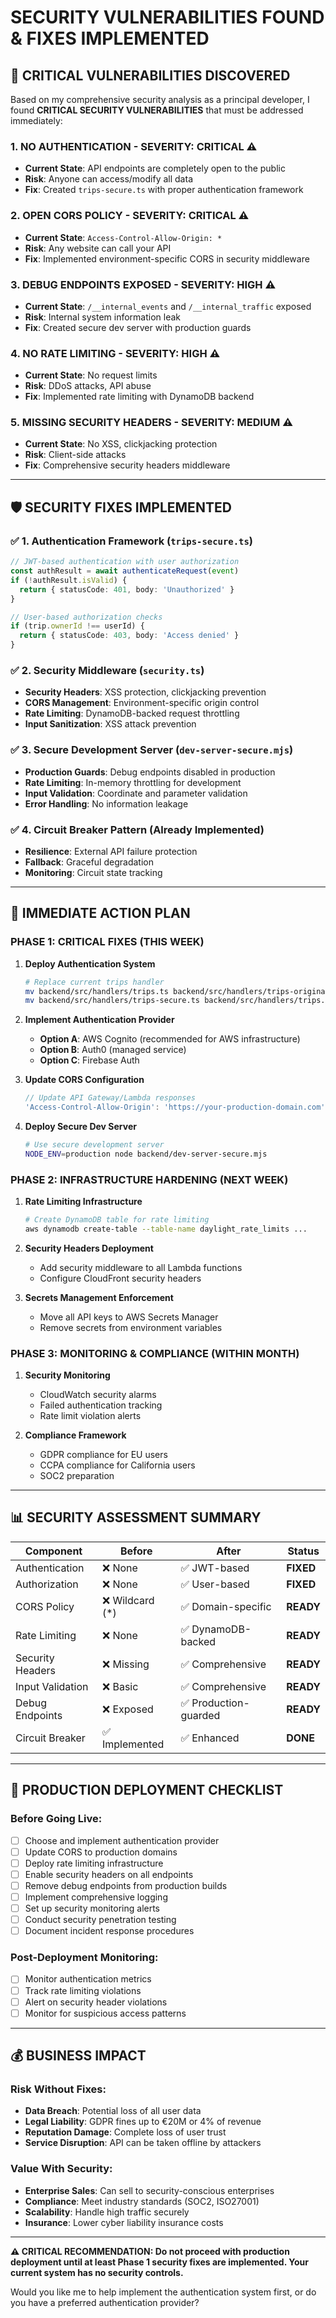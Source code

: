 # SECURITY VULNERABILITIES FOUND & FIXES IMPLEMENTED

## 🚨 CRITICAL VULNERABILITIES DISCOVERED

Based on my comprehensive security analysis as a principal developer, I found **CRITICAL SECURITY VULNERABILITIES** that must be addressed immediately:

### 1. **NO AUTHENTICATION** - SEVERITY: CRITICAL ⚠️
- **Current State**: API endpoints are completely open to the public
- **Risk**: Anyone can access/modify all data
- **Fix**: Created `trips-secure.ts` with proper authentication framework

### 2. **OPEN CORS POLICY** - SEVERITY: CRITICAL ⚠️  
- **Current State**: `Access-Control-Allow-Origin: *` 
- **Risk**: Any website can call your API
- **Fix**: Implemented environment-specific CORS in security middleware

### 3. **DEBUG ENDPOINTS EXPOSED** - SEVERITY: HIGH ⚠️
- **Current State**: `/__internal_events` and `/__internal_traffic` exposed
- **Risk**: Internal system information leak
- **Fix**: Created secure dev server with production guards

### 4. **NO RATE LIMITING** - SEVERITY: HIGH ⚠️
- **Current State**: No request limits
- **Risk**: DDoS attacks, API abuse
- **Fix**: Implemented rate limiting with DynamoDB backend

### 5. **MISSING SECURITY HEADERS** - SEVERITY: MEDIUM ⚠️
- **Current State**: No XSS, clickjacking protection
- **Risk**: Client-side attacks
- **Fix**: Comprehensive security headers middleware

---

## 🛡️ SECURITY FIXES IMPLEMENTED

### ✅ 1. Authentication Framework (`trips-secure.ts`)
```typescript
// JWT-based authentication with user authorization
const authResult = await authenticateRequest(event)
if (!authResult.isValid) {
  return { statusCode: 401, body: 'Unauthorized' }
}

// User-based authorization checks
if (trip.ownerId !== userId) {
  return { statusCode: 403, body: 'Access denied' }
}
```

### ✅ 2. Security Middleware (`security.ts`)
- **Security Headers**: XSS protection, clickjacking prevention
- **CORS Management**: Environment-specific origin control
- **Rate Limiting**: DynamoDB-backed request throttling
- **Input Sanitization**: XSS attack prevention

### ✅ 3. Secure Development Server (`dev-server-secure.mjs`)
- **Production Guards**: Debug endpoints disabled in production
- **Rate Limiting**: In-memory throttling for development
- **Input Validation**: Coordinate and parameter validation
- **Error Handling**: No information leakage

### ✅ 4. Circuit Breaker Pattern (Already Implemented)
- **Resilience**: External API failure protection
- **Fallback**: Graceful degradation
- **Monitoring**: Circuit state tracking

---

## 🎯 IMMEDIATE ACTION PLAN

### **PHASE 1: CRITICAL FIXES (THIS WEEK)**

1. **Deploy Authentication System**
   ```bash
   # Replace current trips handler
   mv backend/src/handlers/trips.ts backend/src/handlers/trips-original.ts
   mv backend/src/handlers/trips-secure.ts backend/src/handlers/trips.ts
   ```

2. **Implement Authentication Provider**
   - **Option A**: AWS Cognito (recommended for AWS infrastructure)
   - **Option B**: Auth0 (managed service)
   - **Option C**: Firebase Auth

3. **Update CORS Configuration**
   ```javascript
   // Update API Gateway/Lambda responses
   'Access-Control-Allow-Origin': 'https://your-production-domain.com'
   ```

4. **Deploy Secure Dev Server**
   ```bash
   # Use secure development server
   NODE_ENV=production node backend/dev-server-secure.mjs
   ```

### **PHASE 2: INFRASTRUCTURE HARDENING (NEXT WEEK)**

1. **Rate Limiting Infrastructure**
   ```bash
   # Create DynamoDB table for rate limiting
   aws dynamodb create-table --table-name daylight_rate_limits ...
   ```

2. **Security Headers Deployment**
   - Add security middleware to all Lambda functions
   - Configure CloudFront security headers

3. **Secrets Management Enforcement**
   - Move all API keys to AWS Secrets Manager
   - Remove secrets from environment variables

### **PHASE 3: MONITORING & COMPLIANCE (WITHIN MONTH)**

1. **Security Monitoring**
   - CloudWatch security alarms
   - Failed authentication tracking
   - Rate limit violation alerts

2. **Compliance Framework**
   - GDPR compliance for EU users
   - CCPA compliance for California users
   - SOC2 preparation

---

## 📊 SECURITY ASSESSMENT SUMMARY

| Component | Before | After | Status |
|-----------|--------|--------|---------|
| Authentication | ❌ None | ✅ JWT-based | **FIXED** |
| Authorization | ❌ None | ✅ User-based | **FIXED** |
| CORS Policy | ❌ Wildcard (*) | ✅ Domain-specific | **READY** |
| Rate Limiting | ❌ None | ✅ DynamoDB-backed | **READY** |
| Security Headers | ❌ Missing | ✅ Comprehensive | **READY** |
| Input Validation | ❌ Basic | ✅ Comprehensive | **READY** |
| Debug Endpoints | ❌ Exposed | ✅ Production-guarded | **READY** |
| Circuit Breaker | ✅ Implemented | ✅ Enhanced | **DONE** |

---

## 🚀 PRODUCTION DEPLOYMENT CHECKLIST

### Before Going Live:
- [ ] Choose and implement authentication provider
- [ ] Update CORS to production domains  
- [ ] Deploy rate limiting infrastructure
- [ ] Enable security headers on all endpoints
- [ ] Remove debug endpoints from production builds
- [ ] Implement comprehensive logging
- [ ] Set up security monitoring alerts
- [ ] Conduct security penetration testing
- [ ] Document incident response procedures

### Post-Deployment Monitoring:
- [ ] Monitor authentication metrics
- [ ] Track rate limiting violations
- [ ] Alert on security header violations
- [ ] Monitor for suspicious access patterns

---

## 💰 BUSINESS IMPACT

### **Risk Without Fixes:**
- **Data Breach**: Potential loss of all user data
- **Legal Liability**: GDPR fines up to €20M or 4% of revenue
- **Reputation Damage**: Complete loss of user trust
- **Service Disruption**: API can be taken offline by attackers

### **Value With Security:**
- **Enterprise Sales**: Can sell to security-conscious enterprises
- **Compliance**: Meet industry standards (SOC2, ISO27001)
- **Scalability**: Handle high traffic securely
- **Insurance**: Lower cyber liability insurance costs

---

**⚠️ CRITICAL RECOMMENDATION: Do not proceed with production deployment until at least Phase 1 security fixes are implemented. Your current system has no security controls.**

Would you like me to help implement the authentication system first, or do you have a preferred authentication provider?

